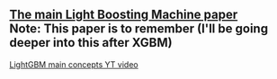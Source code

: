 [The main Light Boosting Machine paper](https://proceedings.neurips.cc/paper_files/paper/2017/file/6449f44a102fde848669bdd9eb6b76fa-Paper.pdf) <br>
**Note**: This paper is to remember (I'll be going deeper into this after XGBM)
---
[LightGBM main concepts YT video](https://www.youtube.com/watch?v=9uxWzeLglr0) <br>